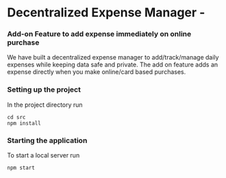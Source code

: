 # Decentralized Expense Manager -
### Add-on Feature to add expense immediately on online purchase

We have built a decentralized expense manager to add/track/manage daily expenses while keeping data safe and private. The add on feature adds an expense directly when you make online/card based purchases.

### Setting up the project
In the project directory run
```
cd src
npm install
```
### Starting the application
To start a local server run
```
npm start
```
